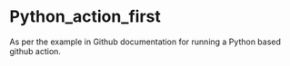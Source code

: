 # Python_action_first
As per the example in Github documentation for running a Python based github action.

